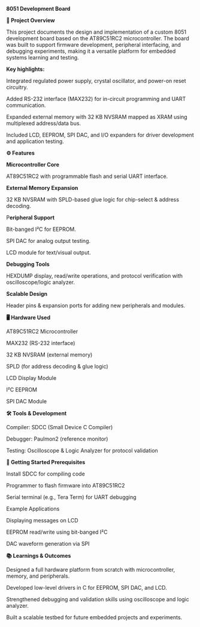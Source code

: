 **8051 Development Board**

**📌 Project Overview**

This project documents the design and implementation of a custom 8051 development board based on the AT89C51RC2 microcontroller. The board was built to support firmware development, peripheral interfacing, and debugging experiments, making it a versatile platform for embedded systems learning and testing.

**Key highlights:**

Integrated regulated power supply, crystal oscillator, and power-on reset circuitry.

Added RS-232 interface (MAX232) for in-circuit programming and UART communication.

Expanded external memory with 32 KB NVSRAM mapped as XRAM using multiplexed address/data bus.

Included LCD, EEPROM, SPI DAC, and I/O expanders for driver development and application testing.

**⚙️ Features**

**Microcontroller Core**

AT89C51RC2 with programmable flash and serial UART interface.

**External Memory Expansion**

32 KB NVSRAM with SPLD-based glue logic for chip-select & address decoding.

P**eripheral Support**

Bit-banged I²C for EEPROM.

SPI DAC for analog output testing.

LCD module for text/visual output.

**Debugging Tools**

HEXDUMP display, read/write operations, and protocol verification with oscilloscope/logic analyzer.

**Scalable Design**

Header pins & expansion ports for adding new peripherals and modules.

**🖥️ Hardware Used**

AT89C51RC2 Microcontroller

MAX232 (RS-232 interface)

32 KB NVSRAM (external memory)

SPLD (for address decoding & glue logic)

LCD Display Module

I²C EEPROM

SPI DAC Module

**🛠️ Tools & Development**

Compiler: SDCC (Small Device C Compiler)

Debugger: Paulmon2 (reference monitor)

Testing: Oscilloscope & Logic Analyzer for protocol validation

**🚀 Getting Started
Prerequisites**

Install SDCC
 for compiling code

Programmer to flash firmware into AT89C51RC2

Serial terminal (e.g., Tera Term) for UART debugging

Example Applications

Displaying messages on LCD

EEPROM read/write using bit-banged I²C

DAC waveform generation via SPI

**📚 Learnings & Outcomes**

Designed a full hardware platform from scratch with microcontroller, memory, and peripherals.

Developed low-level drivers in C for EEPROM, SPI DAC, and LCD.

Strengthened debugging and validation skills using oscilloscope and logic analyzer.

Built a scalable testbed for future embedded projects and experiments.

